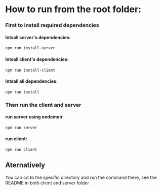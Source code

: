 # How to run from the root folder:

### First to install required dependencies

#### Intsall server's dependencies:
```
npm run install-server
```

#### Intsall client's dependencies:
```
npm run install-client
```

#### Intsall all dependencies:
```
npm run install
```

### Then run the client and server

#### run server using nodemon:
```
npm run server
```

#### run client:
```
npm run client
```

## Aternatively 

You can cd to the specific directory and run the command there, see the README in both client and server folder
